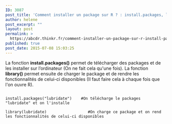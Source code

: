 ```yaml
---
ID: 3087
post_title: 'Comment installer un package sur R ? : install.packages, library'
author: helene
post_excerpt: ""
layout: post
permalink: >
  https://abcdr.thinkr.fr/comment-installer-un-package-sur-r-install-packages-library/
published: true
post_date: 2015-07-08 15:03:25
---
```

<p>La fonction <strong>install.packages()</strong> permet de télécharger des packages et de les installer sur l’ordinateur (On ne fait cela qu'une fois). La fonction <strong>library()</strong> permet ensuite de charger le package et de rendre les fonctionnalités de celui-ci disponibles (Il faut faire cela à chaque fois que l'on ouvre R).</p><p> <pre><code><br />install.packages("lubridate")    #On télécharge le packages "lubridate" et on l'installe</p><p>library(lubridate)                  #On charge ce package et on rend les fonctionnalités de celui-ci disponibles <br /></code></pre>   </p>